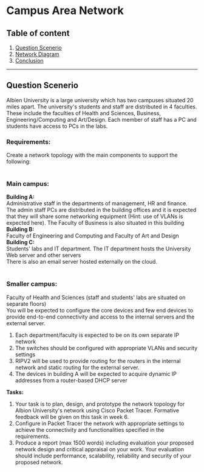 # Campus Area Network

## Table of content

1. [Question Scenerio](#Question-Scenerio)
2. [Network Diagram](#Network-Diagram)
3. [Conclusion](#Conclusion)

---

## Question Scenerio


Albien University is a large university which has two campuses situated 20 miles apart. The university's students and staff are distributed in 4 faculties. These include the faculties of Health and Sciences, Business, Engineering/Computing and Art/Design. Each member of staff has a PC and students have access to PCs in the labs.

### Requirements:<br>
Create a network topology with the main components to support the following: <br><br>
<h3>Main campus:</h3>
<b>Building A:</b><br> Administrative staff in the departments of management, HR and finance. The admin staff PCs are distributed in the building offices and it is expected that they will share some networking equipment (Hint: use of VLANs is expected here). The Faculty of Business is also situated in this building <br>
<b>Building B:</b><br> Faculty of Engineering and Computing and Faculty of Art and Design<br>
<b>Building C:</b><br> Students' labs and IT department. The IT department hosts the University Web server and other servers<br>
There is also an email server hosted externally on the cloud.<br><br>
<h3> Smaller campus: </h3>
Faculty of Health and Sciences (staff and students' labs are situated on separate floors)
<br>
You will be expected to configure the core devices and few end devices to provide end-to-end connectivity and access to the internal servers and the external server.

1.  Each department/faculty is expected to be on its own separate IP network
2.  The switches should be configured with appropriate VLANs and security settings
3.  RIPV2 will be used to provide routing for the routers in the internal network and static routing for the external server.
4.  The devices in building A will be expected to acquire dynamic IP addresses from a router-based DHCP server

<b> Tasks:</b>

1.  Your task is to plan, design, and prototype the network topology for Albion University's network using Cisco Packet Tracer. Formative feedback will be given on this task in week 6.
2.  Configure in Packet Tracer the network with appropriate settings to achieve the connectivity and functionalities specified in the requirements.
3.  Produce a report (max 1500 words) including evaluation your proposed network design and critical appraisal on your work. Your evaluation should include performance, scalability, reliability and security of your proposed network.